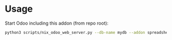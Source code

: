 # Usage

Start Odoo including this addon (from repo root):

```bash
python3 scripts/nix_odoo_web_server.py --db-name mydb --addon spreadsheet_dashboard_sale
```
